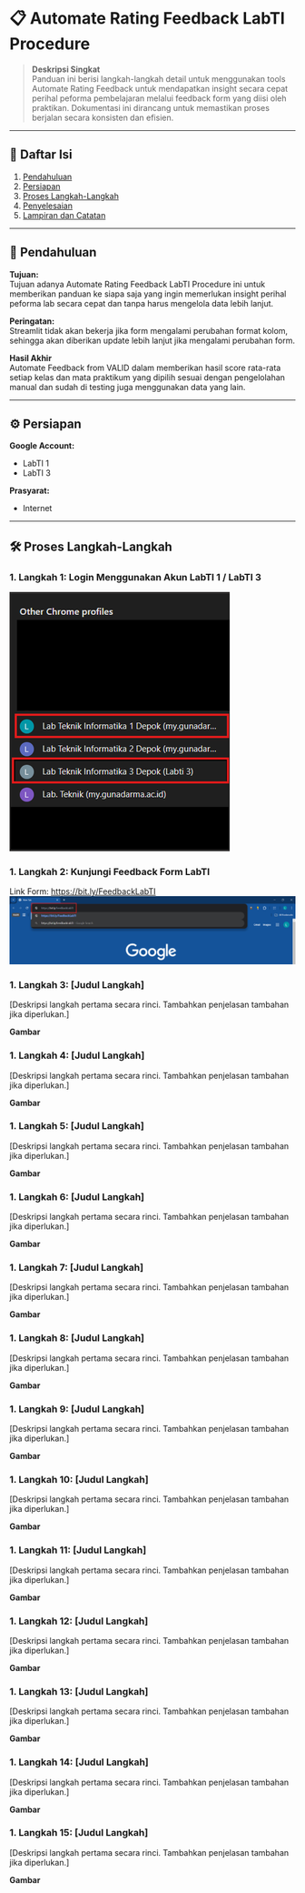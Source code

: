 # 📋 Automate Rating Feedback LabTI Procedure

> **Deskripsi Singkat**  
> Panduan ini berisi langkah-langkah detail untuk menggunakan tools Automate Rating Feedback untuk mendapatkan insight secara cepat perihal peforma pembelajaran melalui feedback form yang diisi oleh praktikan. Dokumentasi ini dirancang untuk memastikan proses berjalan secara konsisten dan efisien.

---

## 📂 Daftar Isi
1. [Pendahuluan](#pendahuluan)
2. [Persiapan](#persiapan)
3. [Proses Langkah-Langkah](#proses-langkah-langkah)
4. [Penyelesaian](#penyelesaian)
5. [Lampiran dan Catatan](#lampiran-dan-catatan)

---

## 📝 Pendahuluan
**Tujuan:**  
Tujuan adanya Automate Rating Feedback LabTI Procedure ini untuk memberikan panduan ke siapa saja yang ingin memerlukan insight perihal peforma lab secara cepat dan tanpa harus mengelola data lebih lanjut.

**Peringatan:**  
Streamlit tidak akan bekerja jika form mengalami perubahan format kolom, sehingga akan diberikan update lebih lanjut jika mengalami perubahan form.

**Hasil Akhir**  
Automate Feedback from VALID dalam memberikan hasil score rata-rata setiap kelas dan mata praktikum yang dipilih sesuai dengan pengelolahan manual dan sudah di testing juga menggunakan data yang lain.

---

## ⚙️ Persiapan
**Google Account:**
- LabTI 1
- LabTI 3

**Prasyarat:**
- Internet

---

## 🛠️ Proses Langkah-Langkah
### 1. Langkah 1: Login Menggunakan Akun LabTI 1 / LabTI 3

![Langkah 1](https://github.com/Shacent/feedback-streamlit/blob/main/image/Accounts.png?raw=true)

### 1. Langkah 2: Kunjungi Feedback Form LabTI
Link Form: https://bit.ly/FeedbackLabTI
![Langkah 2](https://github.com/Shacent/feedback-streamlit/blob/main/image/2.png?raw=true)

### 1. Langkah 3: [Judul Langkah]
[Deskripsi langkah pertama secara rinci. Tambahkan penjelasan tambahan jika diperlukan.]

**Gambar**

### 1. Langkah 4: [Judul Langkah]
[Deskripsi langkah pertama secara rinci. Tambahkan penjelasan tambahan jika diperlukan.]

**Gambar**

### 1. Langkah 5: [Judul Langkah]
[Deskripsi langkah pertama secara rinci. Tambahkan penjelasan tambahan jika diperlukan.]

**Gambar**

### 1. Langkah 6: [Judul Langkah]
[Deskripsi langkah pertama secara rinci. Tambahkan penjelasan tambahan jika diperlukan.]

**Gambar**

### 1. Langkah 7: [Judul Langkah]
[Deskripsi langkah pertama secara rinci. Tambahkan penjelasan tambahan jika diperlukan.]

**Gambar**

### 1. Langkah 8: [Judul Langkah]
[Deskripsi langkah pertama secara rinci. Tambahkan penjelasan tambahan jika diperlukan.]

**Gambar**

### 1. Langkah 9: [Judul Langkah]
[Deskripsi langkah pertama secara rinci. Tambahkan penjelasan tambahan jika diperlukan.]

**Gambar**

### 1. Langkah 10: [Judul Langkah]
[Deskripsi langkah pertama secara rinci. Tambahkan penjelasan tambahan jika diperlukan.]

**Gambar**

### 1. Langkah 11: [Judul Langkah]
[Deskripsi langkah pertama secara rinci. Tambahkan penjelasan tambahan jika diperlukan.]

**Gambar**

### 1. Langkah 12: [Judul Langkah]
[Deskripsi langkah pertama secara rinci. Tambahkan penjelasan tambahan jika diperlukan.]

**Gambar**

### 1. Langkah 13: [Judul Langkah]
[Deskripsi langkah pertama secara rinci. Tambahkan penjelasan tambahan jika diperlukan.]

**Gambar**

### 1. Langkah 14: [Judul Langkah]
[Deskripsi langkah pertama secara rinci. Tambahkan penjelasan tambahan jika diperlukan.]

**Gambar**

### 1. Langkah 15: [Judul Langkah]
[Deskripsi langkah pertama secara rinci. Tambahkan penjelasan tambahan jika diperlukan.]

**Gambar**

